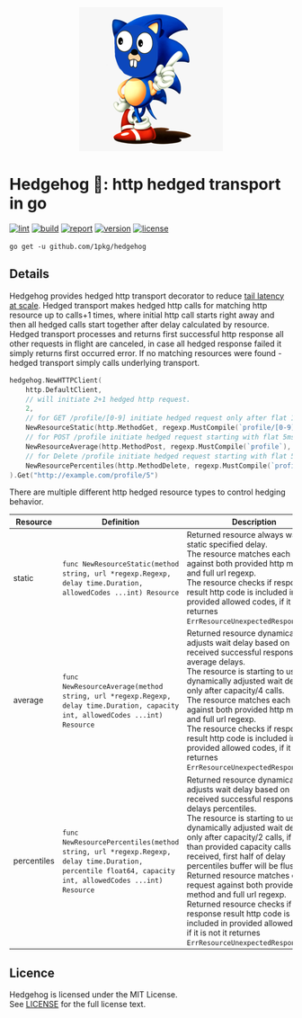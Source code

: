 <p align="center">
    <img src="https://raw.githubusercontent.com/1pkg/hedgehog/master/gopher.png?nocache" alt="gohalt"/>
</p>

# Hedgehog 🦔: http hedged transport in go

[![lint](https://github.com/1pkg/hedgehog/workflows/lint/badge.svg)](https://github.com/1pkg/hedgehog/actions?query=workflow%3Alint+branch%3Amaster+)
[![build](https://github.com/1pkg/hedgehog/workflows/build/badge.svg)](https://github.com/1pkg/hedgehog/actions?query=workflow%3Abuild+branch%3Amaster+)
[![report](https://goreportcard.com/badge/github.com/1pkg/hedgehog?nocache)](https://goreportcard.com/report/github.com/1pkg/hedgehog)
[![version](https://img.shields.io/github/go-mod/go-version/1pkg/hedgehog?nocache)](https://github.com/1pkg/hedgehog/blob/master/go.mod)
[![license](https://img.shields.io/github/license/1pkg/hedgehog?nocache)](LICENSE)

`go get -u github.com/1pkg/hedgehog`

## Details

Hedgehog provides hedged http transport decorator to reduce [tail latency at scale](https://cacm.acm.org/magazines/2013/2/160173-the-tail-at-scale/fulltext). Hedged transport makes hedged http calls for matching http resource up to calls+1 times, where initial http call starts right away and then all hedged calls start together after delay calculated by resource. Hedged transport processes and returns first successful http response all other requests in flight are canceled, in case all hedged response failed it simply returns first occurred error. If no matching resources were found - hedged transport simply calls underlying transport.

```go
hedgehog.NewHTTPClient(
    http.DefaultClient,
    // will initiate 2+1 hedged http request.
    2,
    // for GET /profile/[0-9] initiate hedged request only after flat 1ms.
    NewResourceStatic(http.MethodGet, regexp.MustCompile(`profile/[0-9]`), ms_1, http.StatusOK),
    // for POST /profile initiate hedged request starting with flat 5ms, but after 40/4 calls use aggregated average latency.
    NewResourceAverage(http.MethodPost, regexp.MustCompile(`profile`), ms_5, 40, http.StatusOK),
    // for Delete /profile initiate hedged request starting with flat 5ms, but after 50/2 calls use aggregated p30 latency.
    NewResourcePercentiles(http.MethodDelete, regexp.MustCompile(`profile`), ms_5, 0.3, 50, http.StatusOK),
).Get("http://example.com/profile/5")
```

There are multiple different http hedged resource types to control hedging behavior.

| Resource | Definition | Description |
|---|---|---|
| static | `func NewResourceStatic(method string, url *regexp.Regexp, delay time.Duration, allowedCodes ...int) Resource` | Returned resource always waits for static specified delay.<br> The resource matches each request against both provided http method and full url regexp.<br> The resource checks if response result http code is included in provided allowed codes, if it is not it returnes `ErrResourceUnexpectedResponseCode`. |
| average | `func NewResourceAverage(method string, url *regexp.Regexp, delay time.Duration, capacity int, allowedCodes ...int) Resource` | Returned resource dynamically adjusts wait delay based on received successful responses average delays.<br> The resource is starting to use dynamically adjusted wait delay only after capacity/4 calls.<br> The resource matches each request against both provided http method and full url regexp.<br> The resource checks if response result http code is included in provided allowed codes, if it is not it returnes `ErrResourceUnexpectedResponseCode`. |
| percentiles | `func NewResourcePercentiles(method string, url *regexp.Regexp, delay time.Duration, percentile float64, capacity int, allowedCodes ...int) Resource` | Returned resource dynamically adjusts wait delay based on received successful responses delays percentiles.<br> The resource is starting to use dynamically adjusted wait delay only after capacity/2 calls, if more than provided capacity calls were received, first half of delay percentiles buffer will be flushed.<br> Returned resource matches each request against both provided http method and full url regexp.<br> Returned resource checks if response result http code is included in provided allowed codes, if it is not it returnes `ErrResourceUnexpectedResponseCode`. |

## Licence

Hedgehog is licensed under the MIT License.  
See [LICENSE](LICENSE) for the full license text.
